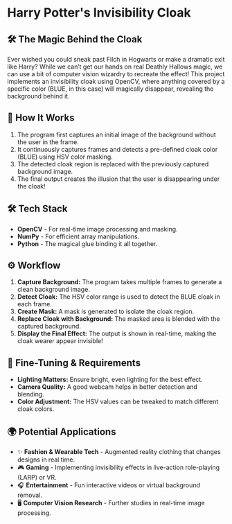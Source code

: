 # Harry Potter's Invisibility Cloak
<h2>🛠️ The Magic Behind the Cloak</h2>
<p>Ever wished you could sneak past Filch in Hogwarts or make a dramatic exit like Harry? While we can’t get our hands on real Deathly Hallows magic, we can use a bit of computer vision wizardry to recreate the effect! This project implements an invisibility cloak using OpenCV, where anything covered by a specific color (BLUE, in this case) will magically disappear, revealing the background behind it.</p>

<h2>🏰 How It Works</h2>
<ol>
    <li>The program first captures an initial image of the background without the user in the frame.</li>
    <li>It continuously captures frames and detects a pre-defined cloak color (BLUE) using HSV color masking.</li>
    <li>The detected cloak region is replaced with the previously captured background image.</li>
    <li>The final output creates the illusion that the user is disappearing under the cloak!</li>
</ol>

<h2>🛠️ Tech Stack</h2>
<ul>
    <li><strong>OpenCV</strong> - For real-time image processing and masking.</li>
    <li><strong>NumPy</strong> - For efficient array manipulations.</li>
    <li><strong>Python</strong> - The magical glue binding it all together.</li>
</ul>

<h2>⚙️ Workflow</h2>
<ol>
    <li><strong>Capture Background:</strong> The program takes multiple frames to generate a clean background image.</li>
    <li><strong>Detect Cloak:</strong> The HSV color range is used to detect the BLUE cloak in each frame.</li>
    <li><strong>Create Mask:</strong> A mask is generated to isolate the cloak region.</li>
    <li><strong>Replace Cloak with Background:</strong> The masked area is blended with the captured background.</li>
    <li><strong>Display the Final Effect:</strong> The output is shown in real-time, making the cloak wearer appear invisible!</li>
</ol>

<h2>🔎 Fine-Tuning & Requirements</h2>
<ul>
    <li><strong>Lighting Matters:</strong> Ensure bright, even lighting for the best effect.</li>
    <li><strong>Camera Quality:</strong> A good webcam helps in better detection and blending.</li>
    <li><strong>Color Adjustment:</strong> The HSV values can be tweaked to match different cloak colors.</li>
</ul>

<h2>🌍 Potential Applications</h2>
<ul>
    <li>✨ <strong>Fashion & Wearable Tech</strong> - Augmented reality clothing that changes designs in real time.</li>
    <li>🎮 <strong>Gaming</strong> - Implementing invisibility effects in live-action role-playing (LARP) or VR.</li>
    <li>🎧 <strong>Entertainment</strong> - Fun interactive videos or virtual background removal.</li>
    <li>🖥️ <strong>Computer Vision Research</strong> - Further studies in real-time image processing.</li>
</ul>
